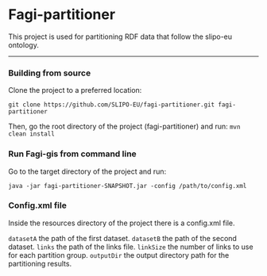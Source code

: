 # Fagi-partitioner
This project is used for partitioning RDF data that follow the slipo-eu ontology.
___

### Building from source
Clone the project to a preferred location:

`git clone https://github.com/SLIPO-EU/fagi-partitioner.git fagi-partitioner`

Then, go the root directory of the project (fagi-partitioner) and run:
`mvn clean install`

### Run Fagi-gis from command line
Go to the target directory of the project and run:

`java -jar fagi-partitioner-SNAPSHOT.jar -config /path/to/config.xml`

### Config.xml file

Inside the resources directory of the project there is a config.xml file. 

`datasetA` the path of the first dataset.
`datasetB` the path of the second dataset.
`links` the path of the links file.
`linkSize` the number of links to use for each partition group.
`outputDir` the output directory path for the partitioning results.
